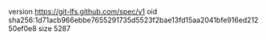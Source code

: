 version https://git-lfs.github.com/spec/v1
oid sha256:1d71acb966ebbe7655291735d5523f2bae13fd15aa2041bfe916ed21250ef0e8
size 5287
